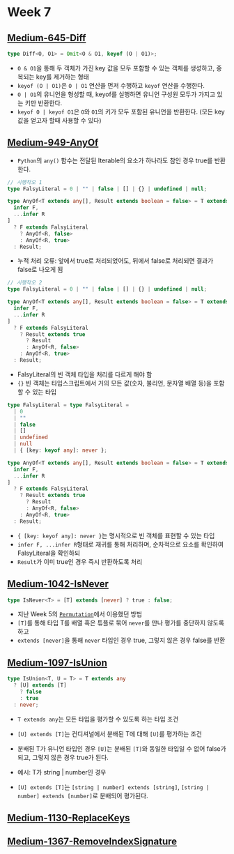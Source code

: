 # Week 7

## [Medium-645-Diff](./medium/645-diff.ts)

```ts
type Diff<O, O1> = Omit<O & O1, keyof (O | O1)>;
```

- `O & O1`을 통해 두 객체가 가진 key 값을 모두 포함할 수 있는 객체를 생성하고, 중복되는 key를 제거하는 형태
- `keyof (O | O1)`은 `O | O1` 연산을 먼저 수행하고 `keyof` 연산을 수행한다.
- `O | O1`의 유니언을 형성할 때, keyof를 실행하면 유니언 구성원 모두가 가지고 있는 키만 반환한다.
- `keyof O | keyof O1`은 `O`와 `O1`의 키가 모두 포함된 유니언을 반환한다. (모든 key값을 얻고자 할때 사용할 수 있다)

## [Medium-949-AnyOf](./medium/949-any-of.ts)

- `Python`의 `any()` 함수는 전달된 Iterable의 요소가 하나라도 참인 경우 true를 반환한다.

```ts
// 시행착오 1
type FalsyLiteral = 0 | "" | false | [] | {} | undefined | null;

type AnyOf<T extends any[], Result extends boolean = false> = T extends [
  infer F,
  ...infer R
]
  ? F extends FalsyLiteral
    ? AnyOf<R, false>
    : AnyOf<R, true>
  : Result;
```

- 누적 처리 오류: 앞에서 true로 처리되었어도, 뒤에서 false로 처리되면 결과가 false로 나오게 됨

```ts
// 시행착오 2
type FalsyLiteral = 0 | "" | false | [] | {} | undefined | null;

type AnyOf<T extends any[], Result extends boolean = false> = T extends [
  infer F,
  ...infer R
]
  ? F extends FalsyLiteral
    ? Result extends true
      ? Result
      : AnyOf<R, false>
    : AnyOf<R, true>
  : Result;
```

- FalsyLiteral의 빈 객체 타입을 처리를 다르게 해야 함
- `{}` 빈 객체는 타입스크립트에서 거의 모든 값(숫자, 불리언, 문자열 배열 등)을 포함할 수 있는 타입

```ts
type FalsyLiteral = type FalsyLiteral =
  | 0
  | ""
  | false
  | []
  | undefined
  | null
  | { [key: keyof any]: never };

type AnyOf<T extends any[], Result extends boolean = false> = T extends [
  infer F,
  ...infer R
]
  ? F extends FalsyLiteral
    ? Result extends true
      ? Result
      : AnyOf<R, false>
    : AnyOf<R, true>
  : Result;
```

- `{ [key: keyof any]: never }`는 명시적으로 빈 객체를 표현할 수 있는 타입
- `infer F, ...infer R`형태로 재귀를 통해 처리하며, 순차적으로 요소를 확인하여 FalsyLiteral을 확인하되
- `Result`가 이미 true인 경우 즉시 반환하도록 처리

## [Medium-1042-IsNever](./medium/1042-is-never.ts)

```ts
type IsNever<T> = [T] extends [never] ? true : false;
```

- 지난 Week 5의 [`Permutation`](./medium/296-permutation.ts)에서 이용했던 방법
- `[T]`를 통해 타입 T를 배열 혹은 튜플로 묶어 `never`를 만나 평가를 중단하지 않도록 하고
- `extends [never]`을 통해 `never` 타입인 경우 true, 그렇지 않은 경우 false를 반환

## [Medium-1097-IsUnion](./medium/1097-is-union.ts)

```ts
type IsUnion<T, U = T> = T extends any
  ? [U] extends [T]
    ? false
    : true
  : never;
```

- `T extends any`는 모든 타입을 평가할 수 있도록 하는 타입 조건
- `[U] extends [T]`는 컨디셔널에서 분배된 T에 대해 `[U]`를 평가하는 조건
- 분배된 T가 유니언 타입인 경우 `[U]`는 분배된 `[T]`와 동일한 타입일 수 없어 false가 되고, 그렇지 않은 경우 true가 된다.

- 예시: T가 string | number인 경우
- `[U] extends [T]`는 `[string | number] extends [string]`, `[string | number] extends [number]`로 분배되어 평가된다.

## [Medium-1130-ReplaceKeys](./medium/1130-replace-keys.ts)

## [Medium-1367-RemoveIndexSignature](./medium/1367-remove-index-signature.ts)
